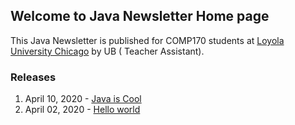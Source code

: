 ## Welcome to Java Newsletter Home page

This Java Newsletter is published for COMP170 students at [Loyola University Chicago](https://luc.edu) by UB ( Teacher Assistant).

### Releases

1. April 10, 2020 - [Java is Cool](releases/JavaIsCool.md)
2. April 02, 2020 - [Hello world](releases/HelloWorld.md)

